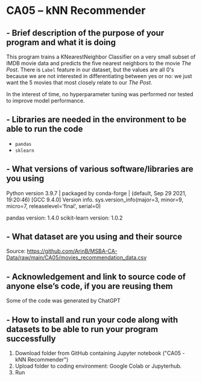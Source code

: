 # CA05 – kNN Recommender

## - Brief description of the purpose of your program and what it is doing
This program trains a KNearestNeighbor Classifier on a very small subset of IMDB movie data and predicts the five nearest neighbors to the movie _The Post_. There is `Label` feature in our dataset, but the values are all 0's because we are not interested in differentiating between yes or no: we just want the 5 movies that most closely relate to our _The Post_.

In the interest of time, no hyperparameter tuning was performed nor tested to improve model performance.

## - Libraries are needed in the environment to be able to run the code
- `pandas`
- `sklearn`

## - What versions of various software/libraries are you using
Python version
3.9.7 | packaged by conda-forge | (default, Sep 29 2021, 19:20:46) 
[GCC 9.4.0]
Version info.
sys.version_info(major=3, minor=9, micro=7, releaselevel='final', serial=0)

pandas version: 1.4.0
scikit-learn version: 1.0.2

## - What dataset are you using and their source
Source: https://github.com/ArinB/MSBA-CA-Data/raw/main/CA05/movies_recommendation_data.csv

## - Acknowledgement and link to source code of anyone else’s code, if you are reusing them
Some of the code was generated by ChatGPT

## - How to install and run your code along with datasets to be able to run your program successfully
1. Download folder from GitHub containing Jupyter notebook ("CA05 - kNN Recommender")
2. Upload folder to coding environment: Google Colab or Jupyterhub.
3. Run